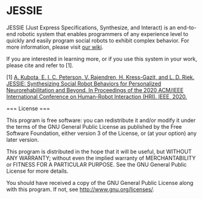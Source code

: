 # JESSIE
JESSIE (Just Express Specifications, Synthesize, and Interact) is an end-to-end robotic system that enables programmers of any experience level to quickly and easily program social robots to exhibit complex behavior. For more information, please visit [our wiki](https://github.com/UCSD-RHC-Lab/JESSIE/wiki).

If you are interested in learning more, or if you use this system in your work, please cite and refer to [1].

[1] [A. Kubota, E. I. C. Peterson, V. Rajendren, H. Kress-Gazit, and L. D. Riek. JESSIE: Synthesizing Social Robot Behaviors for Personalized Neurorehabilitation and Beyond. In Proceedings of the 2020 ACM/IEEE International Conference on Human-Robot Interaction (HRI). IEEE, 2020.](https://cseweb.ucsd.edu/~akubota/files/HRI2020_kubota.pdf)

=== License ===

This program is free software: you can redistribute it and/or modify it under the terms of the GNU General Public License as published by the Free Software Foundation, either version 3 of the License, or (at your option) any later version.

This program is distributed in the hope that it will be useful, but WITHOUT ANY WARRANTY; without even the implied warranty of MERCHANTABILITY or FITNESS FOR A PARTICULAR PURPOSE. See the GNU General Public License for more details.

You should have received a copy of the GNU General Public License along with this program. If not, see http://www.gnu.org/licenses/.
